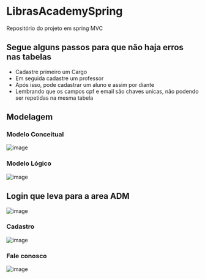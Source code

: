 # LibrasAcademySpring
 Repositório do projeto em spring MVC
## Segue alguns passos para que não haja erros nas tabelas
- Cadastre primeiro um Cargo
- Em seguida cadastre um professor
- Após isso, pode cadastrar um aluno e assim por diante
- Lembrando que os campos cpf e email são chaves unicas, não podendo ser repetidas na mesma tabela
## Modelagem
### Modelo Conceitual
![image](https://github.com/Squad19Rpro/LibrasAcademySpring/assets/130229709/a84888eb-b823-4c90-97c7-e4b1f91546f7)

### Modelo Lógico
![image](https://github.com/Squad19Rpro/LibrasAcademySpring/assets/130229709/ce032dfc-0737-48a6-af0c-9489be2d6f72)

## Login que leva para a area ADM
![image](https://github.com/Squad19Rpro/LibrasAcademySpring/assets/130229709/3368acdc-7d7b-429a-ac75-29b6fc382e09)

### Cadastro
![image](https://github.com/Squad19Rpro/LibrasAcademySpring/assets/130229709/39a59bee-96ab-41b6-be03-c84420674483)

### Fale conosco
![image](https://github.com/Squad19Rpro/LibrasAcademySpring/assets/130229709/a6773cd2-0bda-4713-a177-b456b6c8ea03)
